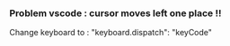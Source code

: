 ### Problem vscode : cursor moves left one place !!
  Change keyboard to : "keyboard.dispatch": "keyCode"
